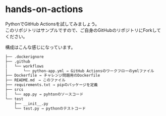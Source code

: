 # hands-on-actions
PythonでGitHub Actionsを試してみましょう。<br>
このリポジトリはサンプルですので、ご自身のGitHubのリポジトリにForkしてください。

構成はこんな感じになっています。
  ```bash
  ├── .dockerignore
  ├── .github
  │   └── workflows
  │       └── python-app.yml → GitHub Actionsのワークフローのymlファイル
  ├── Dockerfile → チャレンジ問題用のDockerfile
  ├── README.md　→ このファイル
  ├── requirements.txt → pipのパッケージを定義
  ├── srcs
  │   └── app.py → pyhtonのソースコード
  └── test
      ├── __init__.py
      └── test.py → pythonのテストコード
  ```

